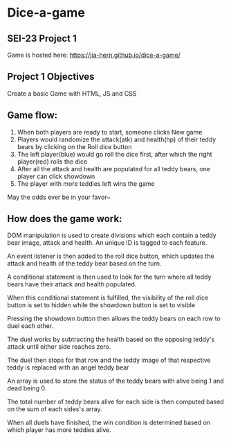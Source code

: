 # Dice-a-game

## SEI-23 Project 1

Game is hosted here: https://jia-hern.github.io/dice-a-game/

## Project 1 Objectives
Create a basic Game with HTML, JS and CSS

## Game flow:
1. When both players are ready to start, someone clicks New game
1. Players would randomize the attack(atk) and health(hp) of their teddy bears by clicking on the Roll dice button
1. The left player(blue) would go roll the dice first, after which the right player(red) rolls the dice 
1. After all the attack and health are populated for all teddy bears, one player can click showdown
1. The player with more teddies left wins the game

May the odds ever be in your favor~

## How does the game work:
DOM manipulation is used to create divisions which each contain a teddy bear image, attack and health. An unique ID is tagged to each feature.

An event listener is then added to the roll dice button, which updates the attack and health of the teddy bear based on the turn.

A conditional statement is then used to look for the turn where all teddy bears have their attack and health populated.

When this conditional statement is fulfilled, the visibility of the roll dice button is set to hidden while the showdown button is set to visible

Pressing the showdown button then allows the teddy bears on each row to duel each other. 

The duel works by subtracting the health based on the opposing teddy's attack until either side reaches zero.

The duel then stops for that row and the teddy image of that respective teddy is replaced with an angel teddy bear

An array is used to store the status of the teddy bears with alive being 1 and dead being 0.

The total number of teddy bears alive for each side is then computed based on the sum of each sides's array.

When all duels have finished, the win condition is determined based on which player has more teddies alive.
